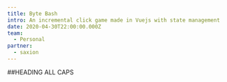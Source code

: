 ```yaml
---
title: Byte Bash
intro: An incremental click game made in Vuejs with state management
date: 2020-04-30T22:00:00.000Z
team:
  - Personal
partner:
  - saxion
---
```


##HEADING ALL CAPS
